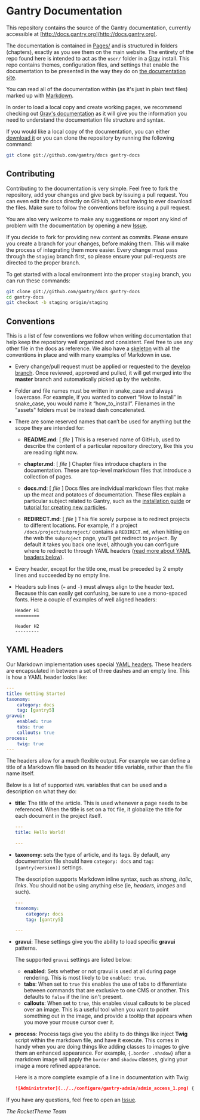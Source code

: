 # Gantry Documentation

This repository contains the source of the Gantry documentation, currently accessible at [http://docs.gantry.org](http://docs.gantry.org).

The documentation is contained in [Pages/](Pages) and is structured in folders (chapters), exactly as you see them on the main website. The entirety of the repo found here is intended to act as the `user/` folder in a [Grav](http://getgrav.org) install. This repo contains themes, configuration files, and settings that enable the documentation to be presented in the way they do on [the documentation site](http://docs.gantry.org).

You can read all of the documentation within (as it's just in plain text files) marked up with [Markdown](http://daringfireball.net/projects/markdown/).

In order to load a local copy and create working pages, we recommend checking out [Grav's documentation](http://learn.getgrav.org/) as it will give you the information you need to understand the documentation file structure and syntax.

If you would like a local copy of the documentation, you can either [download it](https://github.com/gantry/docs/archive/master.zip) or you can clone the repository by running the following command:

~~~ .bash
git clone git://github.com/gantry/docs gantry-docs
~~~


Contributing
------------
Contributing to the documentation is very simple. Feel free to fork the repository, add your changes and give back by issuing a pull request. You can even edit the docs directly on GitHub, without having to ever download the files. Make sure to follow the conventions before issuing a pull request.

You are also very welcome to make any suggestions or report any kind of problem with the documentation by opening a new [Issue](https://github.com/gantry/docs/issues/new).

If you decide to fork for providing new content as commits. Please ensure you create a branch for your changes, before making them. This will make the process of integrating them more easier. Every change must pass through the `staging` branch first, so please ensure your pull-requests are directed to the proper branch.

To get started with a local environment into the proper `staging` branch, you can run these commands:

~~~ .bash
git clone git://github.com/gantry/docs gantry-docs
cd gantry-docs
git checkout -b staging origin/staging
~~~


Conventions
-----------

This is a list of few conventions we follow when writing documentation that help keep the repository well organized and consistent. Feel free to use any other file in the docs as reference. We also have a [skeleton](Skeleton.md) with all the conventions in place and with many examples of Markdown in use.

* Every change/pull request must be applied or requested to the [develop branch](https://github.com/gantry/docs/tree/develop). Once reviewed, approved and pulled, it will get merged into the **master** branch and automatically picked up by the website.

* Folder and file names must be written in snake_case and always lowercase. For example, if you wanted to convert “How to Install” in snake_case, you would name it “how_to_install”. Filenames in the "assets" folders must be instead dash concatenated.

* There are some reserved names that can’t be used for anything but the scope they are intended for:

    * **README.md**: [ _file_ ] This is a reserved name of GitHub, used to describe the content of a particular repository directory, like this you are reading right now.

    * **chapter.md**: [ _file_ ] Chapter files introduce chapters in the documentation. These are top-level markdown files that introduce a collection of pages.

    * **docs.md**: [ _file_ ] Docs files are individual markdown files that make up the meat and potatoes of documentation. These files explain a particular subject related to Gantry, such as the [installation guide](pages/01.gantry5/02.basics/03.installation/docs.md) or [tutorial for creating new particles](pages/01.gantry5/06.advanced/01.creating-a-new-particle/docs.md).

    * **REDIRECT.md**: [ _file_ ] This file sorely purpose is to redirect projects to different locations. For example, if a project `/docs/project/subproject/` contains a `REDIRECT.md`, when hitting on the web the `subproject` page, you’ll get redirect to `project`. By default it takes you back one level, although you can configure where to redirect to through YAML headers ([read more about YAML headers below](#yaml-headers)).

* Every header, except for the title one, must be preceded by 2 empty lines and succeeded by no empty line.

* Headers sub lines (`=` and `-`) must always align to the header text. Because this can easily get confusing, be sure to use a mono-spaced fonts. Here a couple of examples of well aligned headers:

    ~~~
    Header H1
    =========

    Header H2
    ---------
    ~~~


YAML Headers
------------

Our Markdown implementation uses special [YAML headers](http://www.yaml.org/spec/1.2/spec.html). These headers are encapsulated in between a set of three dashes and an empty line. This is how a YAML header looks like:

```yaml
---
title: Getting Started
taxonomy:
    category: docs
    tag: [gantry5]
gravui:
    enabled: true
    tabs: true
    callouts: true
process:
    twig: true
---
```

The headers allow for a much flexible output. For example we can define a title of a Markdown file based on its header title variable, rather than the file name itself.

Below is a list of supported `YAML` variables that can be used and a description on what they do:

* **title**: The title of the article. This is used whenever a page needs to be referenced. When the title is set on a `TOC` file, it globalize the title for each document in the project itself.

    ```yaml
    ---
    title: Hello World!

    ---
    ```

* **taxonomy**: sets the type of article, and its tags. By default, any documentation file should have `category: docs` and `tag: [gantry(version)]` settings.

    The description supports Markdown inline syntax, such as _strong_, _italic_, _links_. You should not be using anything else (ie, _headers_, _images_ and such).

    ```yaml
    ---
    taxonomy:
        category: docs
        tag: [gantry5]

    ---
    ```


* **gravui**: These settings give you the ability to load specific **gravui** patterns. 

   The supported `gravui` settings are listed below:
   * **enabled**: Sets whether or not gravui is used at all during page rendering. This is most likely to be `enabled: true`.
   * **tabs**: When set to `true` this enables the use of tabs to differentiate between commands that are exclusive to one CMS or another. This defaults to `false` if the line isn't present.
   * **callouts**: When set to `true`, this enables visual callouts to be placed over an image. This is a useful tool when you want to point something out in the image, and provide a tooltip that appears when you move your mouse cursor over it.

* **process**: Process tags give you the ability to do things like inject **Twig** script within the markdown file, and have it execute. This comes in handy when you are doing things like adding classes to images to give them an enhanced appearance. For example, `{.border .shadow}` after a markdown image will apply the `border` and `shadow` classes, giving your image a more refined appearance.
    
    Here is a more complete example of a line in documentation with Twig:

    ```markdown
    ![Administrator](../../configure/gantry-admin/admin_access_1.png) {.border .shadow}
    ```

If you have any questions, feel free to open an [Issue](https://github.com/gantry/docs/issues/new).

_The RocketTheme Team_
